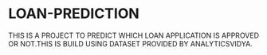 # LOAN-PREDICTION
THIS IS A PROJECT TO PREDICT WHICH LOAN APPLICATION IS APPROVED OR NOT.THIS IS BUILD USING DATASET PROVIDED BY ANALYTICSVIDYA.
